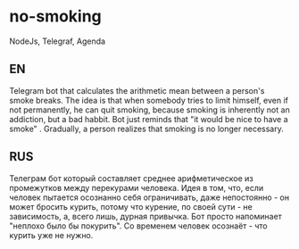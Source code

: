 # no-smoking

NodeJs, Telegraf, Agenda

## EN

Telegram bot that calculates the arithmetic mean between a person's smoke breaks. The idea is that when somebody tries to limit himself, even if not permanently, he can quit smoking, because smoking is inherently not an addiction, but a bad habbit. Bot just reminds that "it would be nice to have a smoke" . Gradually, a person realizes that smoking is no longer necessary.

## RUS

Телеграм бот который составляет среднее арифметическое из промежутков между перекурами человека. Идея в том, что, если человек пытается осознанно себя ограничивать, даже непостоянно - он может бросить курить, потому что курение, по своей сути - не зависимость, а, всего лишь, дурная привычка. Бот просто напоминает "неплохо было бы покурить". Со временем человек осознаёт - что курить уже не нужно.
